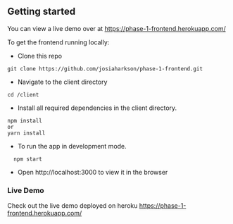 
## Getting started

You can view a live demo over at https://phase-1-frontend.herokuapp.com/

To get the frontend running locally:

- Clone this repo
```shell
git clone https://github.com/josiaharkson/phase-1-frontend.git
```
- Navigate to the client directory
```shell 
cd /client
```
- Install all required dependencies in the client directory. 
```shell 
npm install 
or
yarn install
```

- To run the app in development mode.
```shell 
  npm start
```
-  Open http://localhost:3000 to view it in the browser

  ### Live Demo 
Check out the live demo deployed on heroku https://phase-1-frontend.herokuapp.com/

